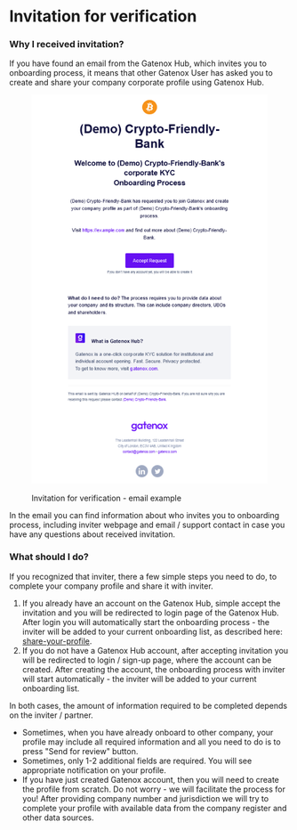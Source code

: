 # Invitation for verification

### Why I received invitation?

If you have found an email from the Gatenox Hub, which invites you to onboarding process, it means that other Gatenox User has asked you to create and share your company corporate profile using Gatenox Hub.

<figure><img src="../../Images/email_invitation.PNG" alt=""><figcaption><p>Invitation for verification - email example</p></figcaption></figure>

In the email you can find information about who invites you to onboarding process, including inviter webpage and email / support contact in case you have any questions about received invitation.

### What should I do?

If you recognized that inviter, there a few simple steps you need to do, to complete your company profile and share it with inviter.

1. If you already have an account on the Gatenox Hub, simple accept the invitation and you will be redirected to login page of the Gatenox Hub. After login you will automatically start the onboarding process - the inviter will be added to your current onboarding list, as described here: [share-your-profile](../../gatenox-guide/share-your-profile/ "mention").
2. If you do not have a Gatenox Hub account, after accepting invitation you will be redirected to login / sign-up page, where the account can be created. After creating the account, the onboarding process with inviter will start automatically - the inviter will be added to your current onboarding list.

In both cases, the amount of information required to be completed depends on the inviter / partner.

* Sometimes, when you have already onboard to other company, your profile may include all required information and all you need to do is to press "Send for review" button.
* Sometimes, only 1-2 additional fields are required. You will see appropriate notification on your profile.
* If you have just created Gatenox account, then you will need to create the profile from scratch. Do not worry - we will facilitate the process for you! After providing company number and jurisdiction we will try to complete your profile with available data from the company register and other data sources.
